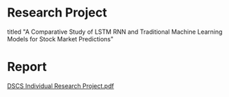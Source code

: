 # Research Project
titled "A Comparative Study of LSTM RNN and Traditional Machine Learning Models for Stock Market Predictions"

# Report
[DSCS Individual Research Project.pdf](https://github.com/user-attachments/files/20427262/DSCS.Individual.Research.Project.pdf)
